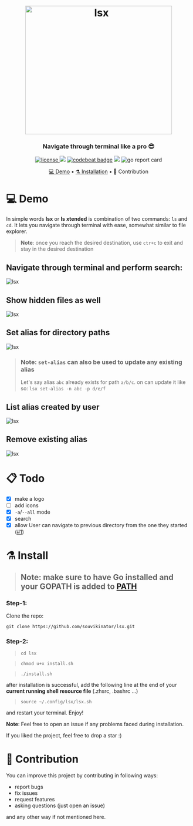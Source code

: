 <h1 align="center">
  <br>
<a href="https://github.com/souvikinator/lsx"><img src="https://github.com/souvikinator/lsx/raw/master/assets/lsx-logo.svg" alt="lsx" width="400" height="350"></a>
<br>

</h1>

<h3 align="center">Navigate through terminal like a pro 😎 </h3>
<p align="center">
  <a href="https://opensource.org/licenses/">
    <img src="https://img.shields.io/badge/licence-MIT-brightgreen"
         alt="license">
  </a>
  <a href="https://github.com/souvikinator/lsx/issues"><img src="https://img.shields.io/github/issues/souvikinator/lsx"></a>
<a href="https://codebeat.co/projects/github-com-souvikinator-lsx-master"><img alt="codebeat badge" src="https://codebeat.co/badges/08315931-e796-4828-bfb0-18b6750d6f2a" /></a>
  <img src="https://img.shields.io/badge/made%20with-Go-blue">
  <img src="https://goreportcard.com/badge/github.com/souvikinator/lsx" alt="go report card" />
</p>

<p align="center">
	<a href="#-Demo">💻 Demo</a> •
  <a href="#%EF%B8%8F-install">⚗️ Installation</a> •
	<a href-"#-contribution">🐜 Contribution</a>
</p>

# 💻 Demo

In simple words **lsx** or **ls xtended** is combination of two commands: `ls` and `cd`. It lets you navigate through terminal with ease, somewhat similar to file explorer.

> **Note**: once you reach the desired destination, use `ctr+c` to exit and stay in the desired destination

## Navigate through terminal and perform search:

![lsx](https://github.com/souvikinator/lsx/blob/master/assets/demo.gif)

## Show hidden files as well

![lsx](https://github.com/souvikinator/lsx/blob/master/assets/all-mode.gif)

## Set **alias** for directory paths

![lsx](https://github.com/souvikinator/lsx/blob/master/assets/set-alias.gif)

> ### Note: `set-alias` can also be used to update any existing alias
> Let's say alias `abc` already exists for path `a/b/c`. on can update it like so:
> `lsx set-alias -n abc -p d/e/f`

## List **alias** created by user

![lsx](https://github.com/souvikinator/lsx/blob/master/assets/list-alias.gif)

## Remove existing **alias** 

![lsx](https://github.com/souvikinator/lsx/blob/master/assets/remove-alias.gif)

# 📋 Todo

- [x] make a logo
- [ ] add icons
- [x] `-a`/`--all` mode
- [x] search
- [x] allow User can navigate to previous directory from the one they started ([#1](https://github.com/souvikinator/lsx/issues/))

# ⚗️ Install

> ## **Note**: make sure to have Go installed and your GOPATH is added to [PATH](https://stackoverflow.com/questions/21001387/how-do-i-set-the-gopath-environment-variable-on-ubuntu-what-file-must-i-edit)

### Step-1:

Clone the repo:

`git clone https://github.com/souvikinator/lsx.git`

### Step-2:

> `cd lsx`

> `chmod u+x install.sh`

> `./install.sh`

after installation is successful, add the following line at the end of your **current running shell resource file** (.zhsrc, .bashrc ...)

> `source ~/.config/lsx/lsx.sh`

and restart your terminal. Enjoy!

**Note**: Feel free to open an issue if any problems faced during installation.

If you liked the project, feel free to drop a star :)

# 🐜 Contribution

You can improve this project by contributing in following ways:

- report bugs
- fix issues
- request features
- asking questions (just open an issue)

and any other way if not mentioned here.
